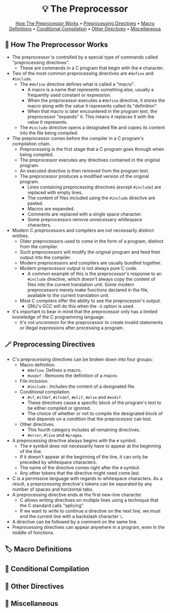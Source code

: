 <h1 align="center">💡<strong> The Preprocessor</strong></h1>
<p align="center">
  <a href="#wrench-how-the-preprocessor-works">How The Preprocessor Works</a> •
  <a href="#magic_wand-preprocessing-directives">Preprocessing Directives</a> •
  <a href="#label-macro-definitions">Macro Definitions</a> •
  <a href="#vertical_traffic_light-conditional-compilation">Conditional Compilation</a> •
  <a href="#toolbox-other-directives">Other Directives</a> •
  <a href="#game_die-miscellaneous"> Miscellaneous</a>
</p>

## :wrench: How The Preprocessor Works

* The preprocessor is controlled by a special type of commands called "preprocessing directives".
   * These are commands in a C program that begin with the ```#``` character.
* Two of the most common preprocessing directives are ```#define``` and ```#include```.
   * The ```#define``` directive defines what is called a "macro".
      * A macro is a name that represents something else, usually a frequently used constant or expression.
      * When the preprocessor executes a ```#define``` directive, it stores the macro along with the value it represents called its "definition".
      * When that macro is later encountered in the program text, the preprocessor "expands" it. This means it replaces it with the value it represents.
   * The ```#include``` directive opens a designated file and copies its content into the file being compiled.
* The preprocessor comes before the compiler in a C program's compilation chain.
   * Preprocessing is the first stage that a C program goes through when being compiled.
   * The preprocessor executes any directives contained in the original program.
   * An executed directive is then removed from the program text.
   * The preprocessor produces a modified version of the original program.
      * Lines containing preprocessing directives (except ```#include```) are replaced with empty lines.
      * The content of files included using the ```#include``` directive are pasted.
      * Macros are expanded.
      * Comments are replaced with a single space character.
      * Some preprocessors remove unnecessary whitespace characters.
* Modern C preprocessors and compilers are not necessarily distinct entities.
   * Older preprocessors used to come in the form of a program, distinct from the compiler.
   * Such preprocessors will modify the original program and feed their output into the compiler.
   * Modern preprocessors and compilers are usually bundled together.
   * Modern preprocessor output is not always pure C code.
      * A common example of this is the preprocessor's response to an ```#include``` directive, which doesn't always copy the content of files into the current translation unit. Some modern preprocessors merely make functions declared in the file, available to the current translation unit.
    * Most C compilers offer the ability to see the preprocessor's output.
       * GNU's GCC will do this when the ```-E``` option is used.
* It's important to bear in mind that the preprocessor only has a limited knowledge of the C programming language.
   * It's not uncommon for the preprocessor to create invalid statements or illegal expressions after processing a program.

## :magic_wand: Preprocessing Directives

* C's preprocessing directives can be broken down into four groups:
   * Macro definition.
      * ```#define```: Defines a macro.
      * ```#undef``` : Removes the definition of a macro.
   * File inclusion.
      * ```#include``` : Includes the content of a designated file.
   * Conditional compilation.
      * ```#if```, ```#ifdef```, ```#ifndef```, ```#elif```, ```#else``` and ```#endif```.
      * These directives cause a specific block of the program's text to be either compiled or ignored.
      * The choice of whether or not to compile the designated block of text depends on a condition that the preprocessor can test.
   * Other directives.
      * This fourth category includes all remaining directives.
      * ```#error```, ```#line``` and ```#pragma```.
* A preprocessing directive always begins with the ```#``` symbol.
   * The ```#``` symbol does not necessarily have to appear at the beginning of the line.
   * If it doesn't appear at the beginning of the line, it can only be preceded by whitespace characters.
   * The name of the directive comes right after the ```#``` symbol.
   * Any other tokens that the directive might need come last.
* C is a permissive language with regards to whitespace characters. As a result, a preprocessing directive's tokens can be separated by any number of spaces and horizontal tabs.
* A preprocessing directive ends at the first new-line character.
   * C allows writing directives on multiple lines using a technique that the C standard calls "splicing".
   * If we want to write to continue a directive on the next line, we must end the current line with a backslash character ```\```.
* A directive can be followed by a comment on the same line.
* Preprocessing directives can appear anywhere in a program, even in the middle of functions.

## :label: Macro Definitions

## :vertical_traffic_light: Conditional Compilation

## :toolbox: Other Directives

## :game_die: Miscellaneous